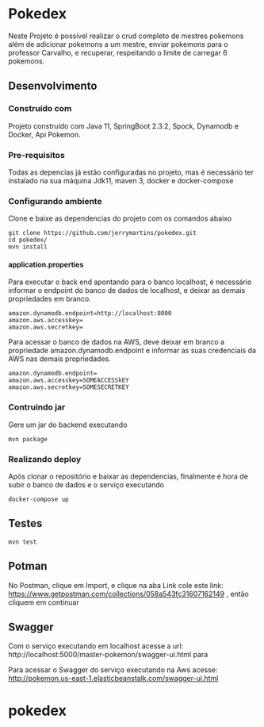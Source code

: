# Pokedex


Neste Projeto é possível realizar o crud completo de mestres pokemons
além de adicionar pokemons a um mestre, enviar pokemons para o professor Carvalho, e recuperar,
respeitando o limite de carregar 6 pokemons.


## Desenvolvimento

### Construído com
Projeto construído com Java 11, SpringBoot 2.3.2, Spock, Dynamodb e Docker, Api Pokemon.

### Pre-requisitos
Todas as depencias já estão configuradas no projeto, mas é necessário ter instalado na sua máquina
Jdk11, maven 3, docker e docker-compose


### Configurando ambiente

Clone e baixe as dependencias do projeto com os comandos abaixo

```shell
git clone https://github.com/jerrymartins/pokedex.git
cd pokedex/
mvn install
```

#### application.properties
Para executar o back end apontando para o banco localhost, é necessário informar o endpoint do banco de dados de localhost, e deixar as demais propriedades em branco.

```shell
amazon.dynamodb.endpoint=http://localhost:8000
amazon.aws.accesskey=
amazon.aws.secretkey=
```

Para acessar o banco de dados na AWS, deve deixar em branco a propriedade amazon.dynamodb.endpoint e informar as suas credenciais da AWS nas demais propriedades.

```shell
amazon.dynamodb.endpoint=
amazon.aws.accesskey=SOMEACCESSkEY
amazon.aws.secretkey=SOMESECRETKEY
```


### Contruindo jar

Gere um jar do backend executando

```shell
mvn package
```

### Realizando deploy
Após clonar o repositório e baixar as dependencias, finalmente é hora de subir o banco de dados e o serviço executando

```shell
docker-compose up
```

## Testes

```shell
mvn test
```

## Potman
No Postman, clique em Import, e clique na aba Link
cole este link: https://www.getpostman.com/collections/058a543fc31607162149 ,
então cliquem em continuar

## Swagger
Com o serviço executando em localhost acesse a url:
http://localhost:5000/master-pokemon/swagger-ui.html para 

Para acessar o Swagger do serviço executando na Aws acesse:
http://pokemon.us-east-1.elasticbeanstalk.com/swagger-ui.html
# pokedex
